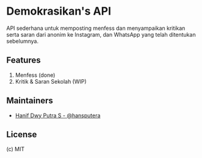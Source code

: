 # Demokrasikan's API

API sederhana untuk memposting menfess dan menyampaikan kritikan serta saran dari anonim ke Instagram, dan WhatsApp yang telah ditentukan sebelumnya.

## Features
1. Menfess (done)
2. Kritik & Saran Sekolah (WIP)

## Maintainers
- [Hanif Dwy Putra S - @hansputera](https://github.com/hansputera)

## License
(c) MIT

